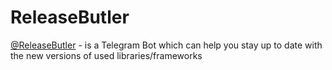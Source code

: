 # ReleaseButler

[@ReleaseButler](https://t.me/ReleaseButlerBot) - is a Telegram Bot which can help you stay up to date with the new versions of used libraries/frameworks
